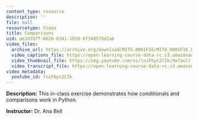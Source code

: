```yaml
---
content_type: resource
description: ''
file: null
resourcetype: Video
title: Comparisons
uid: ae2d7d7f-6626-b341-1b50-6f348570d2a6
video_files:
  archive_url: https://archive.org/download/MIT6.0001F16/MIT6_0001F16_Lecture_02_exercise_02_300k.mp4
  video_captions_file: https://open-learning-course-data-rc.s3.amazonaws.com/6-0001-introduction-to-computer-science-and-programming-in-python-fall-2016/c114abbb1126527a8dc5f53fb19643c7_lniF6ys2CIk.vtt
  video_thumbnail_file: https://img.youtube.com/vi/lniF6ys2CIk/default.jpg
  video_transcript_file: https://open-learning-course-data-rc.s3.amazonaws.com/6-0001-introduction-to-computer-science-and-programming-in-python-fall-2016/6b09eb77ff5c62be5450ae89c557a155_lniF6ys2CIk.pdf
video_metadata:
  youtube_id: lniF6ys2CIk
---
```


**Description:** This in-class exercise demonstrates how conditionals and comparisons work in Python.

**Instructor:** Dr. Ana Bell